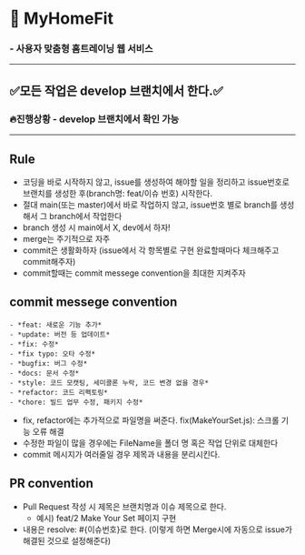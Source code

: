 # 💪 MyHomeFit 
### - 사용자 맞춤형 홈트레이닝 웹 서비스
-----------------------------

## ✅모든 작업은 develop 브랜치에서 한다.✅ ##
### 🔥진행상황 - develop 브랜치에서 확인 가능 ###

------------------------------------------
## Rule
- 코딩을 바로 시작하지 않고, issue를 생성하여 해야할 일을 정리하고 issue번호로 브랜치를 생성한 후(branch명: feat/이슈 번호) 시작한다.
- 절대 main(또는 master)에서 바로 작업하지 않고, issue번호 별로 branch를 생성해서 그 branch에서 작업한다 
- branch 생성 시 main에서 X, dev에서 하자!
- merge는 주기적으로 자주 
- commit은 생활화하자 (issue에서 각 항목별로 구현 완료할때마다 체크해주고 commit해주자)
- commit할때는 commit messege convention을 최대한 지켜주자


## commit messege convention
```
- *feat: 새로운 기능 추가*
- *update: 버전 등 업데이트*
- *fix: 수정*
- *fix typo: 오타 수정*
- *bugfix: 버그 수정*
- *docs: 문서 수정*
- *style: 코드 모캣팅, 세미콜론 누락, 코드 변경 없을 경우*
- *refactor: 코드 리펙토링*
- *chore: 빌드 업무 수정, 패키지 수정*
```
- fix, refactor에는 추가적으로 파일명을 써준다. fix(MakeYourSet.js): 스크롤 기능 오류 해결
- 수정한 파일이 많을 경우에는 FileName을 폴더 명 혹은 작업 단위로 대체한다
- commit 메시지가 여러줄일 경우 제목과 내용을 분리시킨다.


## PR convention
- Pull Request 작성 시 제목은 브랜치명과 이슈 제목으로 한다.
    - 예시) feat/2 Make Your Set 페이지 구현
- 내용은 resolve: #{이슈번호}로 한다. (이렇게 하면 Merge시에 자동으로 issue가 해결된 것으로 설정해준다) 
